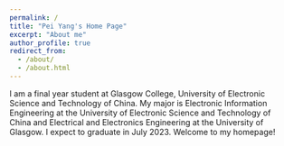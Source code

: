 ```yaml
---
permalink: /
title: "Pei Yang's Home Page"
excerpt: "About me"
author_profile: true
redirect_from: 
  - /about/
  - /about.html
---
```


I am a final year student at Glasgow College, University of Electronic Science and Technology of China. My major is Electronic Information Engineering at the University of Electronic Science and Technology of China and Electrical and Electronics Engineering at the University of Glasgow. I expect to graduate in July 2023. Welcome to my homepage!